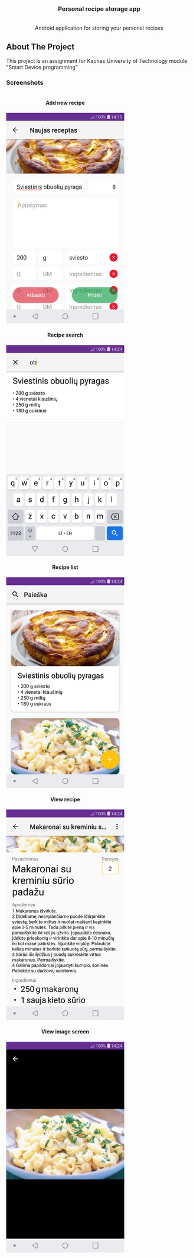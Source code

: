 <div align="center">
 <h3>Personal recipe storage app</h3><br>
Android application for storing your personal recipes
</div>
 
## About The Project

This project is an assignment for Kaunas University of Technology module "Smart Device programming" 

### Screenshots
<div style='display: inline-block'>
<h4><center>Add new recipe</center></h4>
<img src="https://raw.githubusercontent.com/Airidasz/personal-recipe-app/master/appImages/add.png" width="320"/>
</div>
<div style='display: inline-block'>
<h4><center>Recipe search</center></h4>
<img src="https://raw.githubusercontent.com/Airidasz/personal-recipe-app/master/appImages/search.png" width="320" />
</div>
  
<div style='display: inline-block'>
<h4><center>Recipe list</center></h4>
<img src="https://raw.githubusercontent.com/Airidasz/personal-recipe-app/master/appImages/list.png"  width="320" /> 
</div>

<div style='display: inline-block'>
<h4><center>View recipe</center></h4>
<img src="https://raw.githubusercontent.com/Airidasz/personal-recipe-app/master/appImages/view.png" width="320"/>
</div>
  

<div style='display: inline-block'>
<h4><center>View image screen</center></h4>
<img src="https://raw.githubusercontent.com/Airidasz/personal-recipe-app/master/appImages/view_image.png" width="320"/>
</div>
